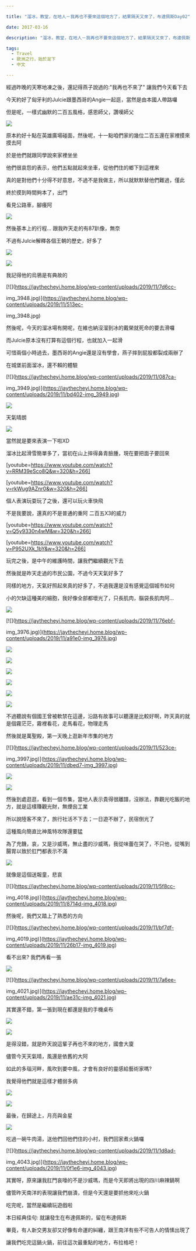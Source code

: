 ```yaml
---

title: "溜冰，教堂，在地人－我再也不要來這個地方了，結果隔天又來了，布達佩斯Day02"

date: 2017-03-16

description: "溜冰，教堂，在地人－我再也不要來這個地方了，結果隔天又來了，布達佩斯Day02"

tags:
  - Travel
  - 歐洲之行，始於足下
  - 中文

---
```


經過昨晚的天寒地凍之後，還記得燕子說過的:"我再也不來了" 讓我們今天看下去  

  

今天約好了匈牙利的Julcie跟墨西哥的Angie一起逛，當然是由本國人帶路囉  

  

但是呢，一樣式幽默的二百五風格，感恩師父，讚嘆師父  

  

[![](https://jaythecheyi.home.blog/wp-content/uploads/2019/11/7a6f5-img_3945.jpg)](https://jaythecheyi.home.blog/wp-content/uploads/2019/11/24004-img_3945.jpg)

  

原本約好十點在英雄廣場碰面，然後呢，十一點咱們家的幾位二百五還在家裡摸來摸去阿  

於是他們就跟同學說來家裡坐坐  

他們很哀怨的表示，他們五點就起來坐車，從他們住的鄉下到這裡來  

真的是對他們十分得不好意思，不過不是我做主，所以就默默替他們難過，僅此  

  

終於摸到時間夠本了，出門  

看見公路車，腳癢阿  

[![](https://jaythecheyi.home.blog/wp-content/uploads/2019/11/12022-img_3944.jpg)](https://jaythecheyi.home.blog/wp-content/uploads/2019/11/430ab-img_3944.jpg)

  

然後基本上的行程... 跟我昨天走的有87趴像，無奈  

不過有Julcie解釋各個王朝的歷史，好多了  

  

[![](https://jaythecheyi.home.blog/wp-content/uploads/2019/11/27509-img_3946.jpg)](https://jaythecheyi.home.blog/wp-content/uploads/2019/11/3617b-img_3946.jpg)

  

[![](https://jaythecheyi.home.blog/wp-content/uploads/2019/11/7058c-img_3947.jpg)](https://jaythecheyi.home.blog/wp-content/uploads/2019/11/13103-img_3947.jpg)

  

我記得他的烏鴉是有典故的

[![](https://jaythecheyi.home.blog/wp-content/uploads/2019/11/7d6cc-

img_3948.jpg)](https://jaythecheyi.home.blog/wp-content/uploads/2019/11/513ec-

img_3948.jpg)

然後呢，今天的溜冰場有開呢，在維也納沒溜到冰的戴榮就死命的要去滑囉  

而Julcie原本沒有打算有這個行程，也就加入一起滑  

可惜兩個小時過去，墨西哥的Angie還是沒有學會，燕子摔到屁股都裂成兩辦了  

  

在城堡前面溜冰，還不賴的體驗  

[![](https://jaythecheyi.home.blog/wp-content/uploads/2019/11/087ca-

img_3949.jpg)](https://jaythecheyi.home.blog/wp-content/uploads/2019/11/bd402-img_3949.jpg)

  

[![](https://jaythecheyi.home.blog/wp-content/uploads/2019/11/24a91-img_3950.jpg)](https://jaythecheyi.home.blog/wp-content/uploads/2019/11/f9eef-img_3950.jpg)

天氣晴朗  

[![](https://jaythecheyi.home.blog/wp-content/uploads/2019/11/52dd0-img_3962.jpg)](https://jaythecheyi.home.blog/wp-content/uploads/2019/11/cfe4f-img_3962.jpg)

  

當然就是要來表演一下啦XD

溜冰比起滑雪簡單多了，當初在山上摔得鼻青臉腫，現在要把面子要回來

  

[youtube=https://www.youtube.com/watch?v=RRM39eSco8Q&w=320&h=266]

  

[youtube=https://www.youtube.com/watch?v=rkWug9AZnr0&w=320&h=266]

  

  

個人表演玩耍玩了之後，還可以玩火車快飛  

不是我要說，還真的不是普通的重阿 二百五X3的威力  

  

[youtube=https://www.youtube.com/watch?v=Q5y9330n4wM&w=320&h=266]

  

[youtube=https://www.youtube.com/watch?v=P952UXk_1bY&w=320&h=266]

  

玩完之後，是中午的維護時間，讓我們繼續觀光下去  

然後就是昨天走過的市民公園，不過今天天氣好多了  

同樣的地方，天氣好照起來真的好多了，不過我還是沒有感覺這個城市如何  

小的欠缺這種美的細胞，我好像全部都壞光了，只長肌肉，腦袋長肌肉阿...  

[![](https://jaythecheyi.home.blog/wp-content/uploads/2019/11/36108-img_3975.jpg)](https://jaythecheyi.home.blog/wp-content/uploads/2019/11/0ec8b-img_3975.jpg)

  

[![](https://jaythecheyi.home.blog/wp-content/uploads/2019/11/76ebf-

img_3976.jpg)](https://jaythecheyi.home.blog/wp-content/uploads/2019/11/a91e0-img_3976.jpg)

  

[![](https://jaythecheyi.home.blog/wp-content/uploads/2019/11/8ad4a-img_3977.jpg)](https://jaythecheyi.home.blog/wp-content/uploads/2019/11/d25c2-img_3977.jpg)

  

[![](https://jaythecheyi.home.blog/wp-content/uploads/2019/11/1e501-img_3980.jpg)](https://jaythecheyi.home.blog/wp-content/uploads/2019/11/42165-img_3980.jpg)

  

[![](https://jaythecheyi.home.blog/wp-content/uploads/2019/11/b67e0-img_3981.jpg)](https://jaythecheyi.home.blog/wp-content/uploads/2019/11/c8bd8-img_3981.jpg)

  

[![](https://jaythecheyi.home.blog/wp-content/uploads/2019/11/e9188-img_3987.jpg)](https://jaythecheyi.home.blog/wp-content/uploads/2019/11/d3a88-img_3987.jpg)

  

[![](https://jaythecheyi.home.blog/wp-content/uploads/2019/11/ffb43-img_3991.jpg)](https://jaythecheyi.home.blog/wp-content/uploads/2019/11/d5102-img_3991.jpg)

  

[![](https://jaythecheyi.home.blog/wp-content/uploads/2019/11/b7956-img_3993.jpg)](https://jaythecheyi.home.blog/wp-content/uploads/2019/11/03c63-img_3993.jpg)

  

不過聽說有個國王曾被軟禁在這邊，沿路有故事可以聽還是比較好啊，昨天真的就是個霧茫茫，霧裡看花，走馬看花，物理走馬  

  

然後就是萬聖殿，第一天晚上逛新年市集的地方  

[![](https://jaythecheyi.home.blog/wp-content/uploads/2019/11/523ce-

img_3997.jpg)](https://jaythecheyi.home.blog/wp-content/uploads/2019/11/dbed7-img_3997.jpg)

  

[![](https://jaythecheyi.home.blog/wp-content/uploads/2019/11/60162-img_4004.jpg)](https://jaythecheyi.home.blog/wp-content/uploads/2019/11/7516c-img_4004.jpg)

  

[![](https://jaythecheyi.home.blog/wp-content/uploads/2019/11/41a5c-img_4005.jpg)](https://jaythecheyi.home.blog/wp-content/uploads/2019/11/89ddb-img_4005.jpg)

然後到處逛逛，看到一個市集，當地人表示貴得很離譜，沒辦法，靠觀光吃飯的地方，就是這樣賺觀光財，無煙囪工業  

所以說陸客不來了，旅行社活不下去；一日遊不辦了，民宿倒光了  

這種風向簡直比神風特攻隊還要猛  

  

為了充饑，哀，又是沙威瑪，無止盡的沙威瑪，我從味蕾在哭了，不只他，從嘴到腸胃以致於肛門都表示不滿  

[![](https://jaythecheyi.home.blog/wp-content/uploads/2019/11/ba44e-img_4017.jpg)](https://jaythecheyi.home.blog/wp-content/uploads/2019/11/fa7fd-img_4017.jpg)

  

就像是這個送報童，悲哀

[![](https://jaythecheyi.home.blog/wp-content/uploads/2019/11/5f8cc-

img_4018.jpg)](https://jaythecheyi.home.blog/wp-content/uploads/2019/11/8714d-img_4018.jpg)

然後呢，我們又踏上了熟悉的方向

[![](https://jaythecheyi.home.blog/wp-content/uploads/2019/11/bf7df-

img_4019.jpg)](https://jaythecheyi.home.blog/wp-content/uploads/2019/11/26b17-img_4019.jpg)

看不出來? 我們再看一張

[![](https://jaythecheyi.home.blog/wp-content/uploads/2019/11/68871-img_4022.jpg)](https://jaythecheyi.home.blog/wp-content/uploads/2019/11/92288-img_4022.jpg)

  

[![](https://jaythecheyi.home.blog/wp-content/uploads/2019/11/7a6ee-

img_4021.jpg)](https://jaythecheyi.home.blog/wp-content/uploads/2019/11/ae31c-img_4021.jpg)

  

其實還不錯，第一張到現在都還是我的手機桌布

[![](https://jaythecheyi.home.blog/wp-content/uploads/2019/11/01b94-img_4025.jpg)](https://jaythecheyi.home.blog/wp-content/uploads/2019/11/4f910-img_4025.jpg)

  

[![](https://jaythecheyi.home.blog/wp-content/uploads/2019/11/f9dd1-img_4030.jpg)](https://jaythecheyi.home.blog/wp-content/uploads/2019/11/82a8c-img_4030.jpg)

  

是得沒錯，就是昨天說這輩子再也不來的地方，國會大廈

儘管今天天氣晴，風還是依舊的大阿

如此的多瑙河畔，風吹到要中風，才會有良好的靈感給藝術家嗎?

我覺得他們就是這樣才體弱多病

[![](https://jaythecheyi.home.blog/wp-content/uploads/2019/11/9f326-img_4033.jpg)](https://jaythecheyi.home.blog/wp-content/uploads/2019/11/f2bc2-img_4033.jpg)

  

[![](https://jaythecheyi.home.blog/wp-content/uploads/2019/11/a9738-img_4036.jpg)](https://jaythecheyi.home.blog/wp-content/uploads/2019/11/23490-img_4036.jpg)

  

  

最後，在歸途上，月亮與金星

[![](https://jaythecheyi.home.blog/wp-content/uploads/2019/11/ecb0a-img_4046.jpg)](https://jaythecheyi.home.blog/wp-content/uploads/2019/11/c8035-img_4046.jpg)

  

吃過一碗牛肉湯，送他們回他們住的小村，我們回家煮火鍋囉

[![](https://jaythecheyi.home.blog/wp-content/uploads/2019/11/1d8ad-

img_4043.jpg)](https://jaythecheyi.home.blog/wp-content/uploads/2019/11/0f1e6-img_4043.jpg)

  

  

其實呀，原來讓我肛門哀嚎的不是沙威瑪，而是今天即將出現的四川麻辣鍋啊  

儘管昨天南洋的表現讓我們崩潰，但是今天還是要抓他來吃火鍋  

  

吃完呢，當然是繼續玩遊戲啦  

本日經典佳句: 就讓發生在布達佩斯的，留在布達佩斯  

畢竟，有人新交男友卻又好像有命運的糾纏，跟王南洋有些不可告人的情愫出現了  

  

讓我們吃完這鍋火鍋，前往這次最重點的地方，布拉格吧！  

  

